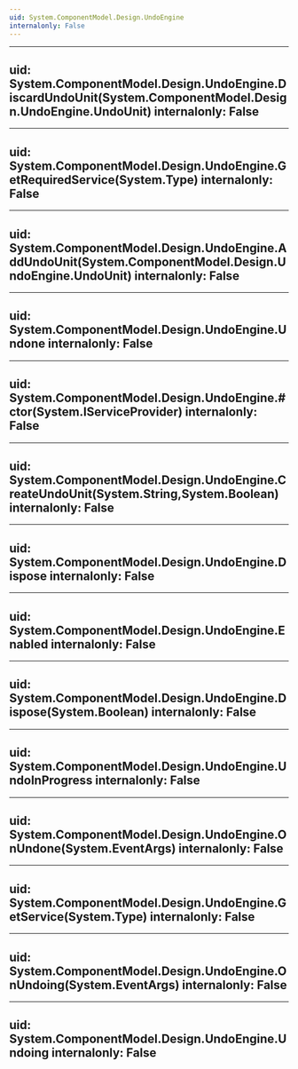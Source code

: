 ```yaml
---
uid: System.ComponentModel.Design.UndoEngine
internalonly: False
---
```


---
uid: System.ComponentModel.Design.UndoEngine.DiscardUndoUnit(System.ComponentModel.Design.UndoEngine.UndoUnit)
internalonly: False
---

---
uid: System.ComponentModel.Design.UndoEngine.GetRequiredService(System.Type)
internalonly: False
---

---
uid: System.ComponentModel.Design.UndoEngine.AddUndoUnit(System.ComponentModel.Design.UndoEngine.UndoUnit)
internalonly: False
---

---
uid: System.ComponentModel.Design.UndoEngine.Undone
internalonly: False
---

---
uid: System.ComponentModel.Design.UndoEngine.#ctor(System.IServiceProvider)
internalonly: False
---

---
uid: System.ComponentModel.Design.UndoEngine.CreateUndoUnit(System.String,System.Boolean)
internalonly: False
---

---
uid: System.ComponentModel.Design.UndoEngine.Dispose
internalonly: False
---

---
uid: System.ComponentModel.Design.UndoEngine.Enabled
internalonly: False
---

---
uid: System.ComponentModel.Design.UndoEngine.Dispose(System.Boolean)
internalonly: False
---

---
uid: System.ComponentModel.Design.UndoEngine.UndoInProgress
internalonly: False
---

---
uid: System.ComponentModel.Design.UndoEngine.OnUndone(System.EventArgs)
internalonly: False
---

---
uid: System.ComponentModel.Design.UndoEngine.GetService(System.Type)
internalonly: False
---

---
uid: System.ComponentModel.Design.UndoEngine.OnUndoing(System.EventArgs)
internalonly: False
---

---
uid: System.ComponentModel.Design.UndoEngine.Undoing
internalonly: False
---
